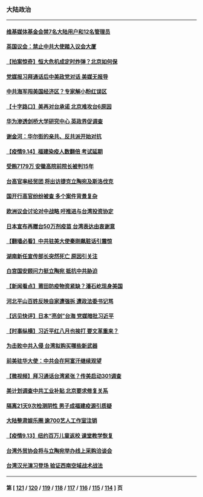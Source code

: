 ### 大陆政治
---
#### [维基媒体基金会禁7名大陆用户和12名管理员](../../pages/ncid277/n13234181.md) 
#### [英国议会：禁止中共大使踏入议会大厦](../../pages/ncid277/n13234175.md) 
#### [【拍案惊奇】恒大危机成定时炸弹？北京如何保](../../pages/ncid277/n13233385.md) 
#### [党媒报习拜通话后中美政党对话 美媒无报导](../../pages/ncid277/n13234138.md) 
#### [中共海军闯美国经济区？专家解小粉红误区](../../pages/ncid277/n13234062.md) 
#### [【十字路口】美再对台承诺 北京难攻台6原因](../../pages/ncid277/n13233361.md) 
#### [华为渗透剑桥大学研究中心 英政界促调查](../../pages/ncid277/n13233815.md) 
#### [谢金河：华尔街的亲共、反共派开始对抗](../../pages/ncid277/n13233111.md) 
#### [【疫情9.14】福建染疫人数翻倍 考试延期](../../pages/ncid277/n13232904.md) 
#### [受贿7179万 安徽高院前院长被判15年](../../pages/ncid277/n13233171.md) 
#### [台高官率经贸团 将出访捷克立陶宛及斯洛伐克](../../pages/ncid277/n13232188.md) 
#### [国开行高官纷纷被查 多个案件背景复杂](../../pages/ncid277/n13231920.md) 
#### [欧洲议会讨论对中战略 吁推进与台湾投资协定](../../pages/ncid277/n13232130.md) 
#### [日本宣布再赠台50万剂疫苗 台湾表达由衷谢意](../../pages/ncid277/n13229907.md) 
#### [【翻墙必看】中共驻美大使秦刚飙脏话引震惊](../../pages/ncid277/n13231954.md) 
#### [湖南新任宣传部长突然死亡 原因引关注](../../pages/ncid277/n13231831.md) 
#### [白宫国安顾问力挺立陶宛 抵抗中共胁迫](../../pages/ncid277/n13231756.md) 
#### [【新闻看点】莆田防疫物资紧缺？潘石屹现身美国](../../pages/ncid277/n13231376.md) 
#### [河北平山百姓反映自家遭强拆 遭政法委书记骂](../../pages/ncid277/n13231287.md) 
#### [【远见快评】日本“亮剑”台海 党媒暗批习近平](../../pages/ncid277/n13231409.md) 
#### [【时事纵横】习近平红八月也挨打 要文革重来？](../../pages/ncid277/n13231393.md) 
#### [为击败中共入侵 台湾拟购买哪些新武器](../../pages/ncid277/n13231247.md) 
#### [前美驻华大使：中共会在阿富汗继续观望](../../pages/ncid277/n13231112.md) 
#### [【微视频】拜习通话台湾紧张？传美启动301调查](../../pages/ncid277/n13230604.md) 
#### [美计划调查中共工业补贴 北京要求修复关系](../../pages/ncid277/n13231026.md) 
#### [隔离21天9次检测阴性 男子成福建疫源引质疑](../../pages/ncid277/n13230502.md) 
#### [大陆整肃娱乐圈 逾700艺人工作室注销](../../pages/ncid277/n13229850.md) 
#### [【疫情9.13】纽约百万儿童返校 课堂教学恢复](../../pages/ncid277/n13229759.md) 
#### [台湾外贸协会将与立陶宛举办线上采购洽谈会](../../pages/ncid277/n13230007.md) 
#### [台湾汉光演习登场 验证西南空域战术战法](../../pages/ncid277/n13229729.md) 

---
#### 第 [ [121](./121.md) / [120](./120.md) / [119](./119.md) / [118](./118.md) / [117](./117.md) / [116](./116.md) / [115](./115.md) / [114](./114.md) ] 页

